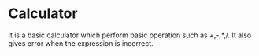 # Calculator
It is a basic calculator which perform basic operation such as +,-,*,/.  It also gives error when the expression is incorrect.
